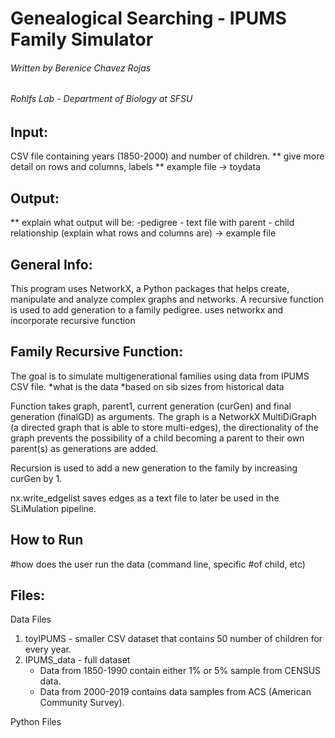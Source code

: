 # Genealogical Searching - IPUMS Family Simulator


###### Written by Berenice Chavez Rojas
###### Rohlfs Lab - Department of Biology at SFSU  

## Input:
CSV file containing years (1850-2000) and number of children. 
 ** give more detail on rows and columns, labels
 ** example file -> toydata

## Output: 
 ** explain what output will be:
	-pedigree
	- text file with parent - child relationship (explain what rows and columns are) -> example file

## General Info: 
This program uses NetworkX, a Python packages that helps create, manipulate and analyze complex graphs and networks. A recursive function is used to add generation to a family pedigree. 
	uses networkx and incorporate recursive function

## Family Recursive Function: 
The goal is to simulate multigenerational families using data from IPUMS CSV file.
 *what is the data 
	*based on sib sizes from historical data  

Function takes graph, parent1, current generation (curGen) and final generation (finalGD) as arguments. The graph is a NetworkX MultiDiGraph (a directed graph that is able to store multi-edges), the directionality of the graph prevents the possibility of a child becoming a parent to their own parent(s) as generations are added. 

Recursion is used to add a new generation to the family by increasing curGen by 1. 

nx.write_edgelist saves edges as a text file to later be used in the SLiMulation pipeline.

## How to Run 
  #how does the user run the data (command line, specific #of child, etc) 


## Files: 
Data Files
1. toyIPUMS - smaller CSV dataset that contains 50 number of children for every year. 
2. IPUMS_data - full dataset 
   - Data from 1850-1990 contain either 1% or 5% sample from CENSUS data.  
   - Data from 2000-2019 contains data samples from ACS (American Community Survey).  

Python Files 
